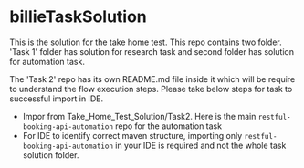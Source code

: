 # billieTaskSolution
This is the solution for the take home test. This repo contains two folder. 'Task 1' folder has solution for research task and second folder has solution for automation task.

The 'Task 2' repo has its own README.md file inside it which will be require to understand the flow execution steps. 
Please take below steps for task to successful import in IDE.
* Impor from Take_Home_Test_Solution/Task2. Here is the main `restful-booking-api-automation` repo for the automation task 
* For IDE to identify correct maven structure, importing only `restful-booking-api-automation` in your IDE is required and not the whole task solution folder. 
